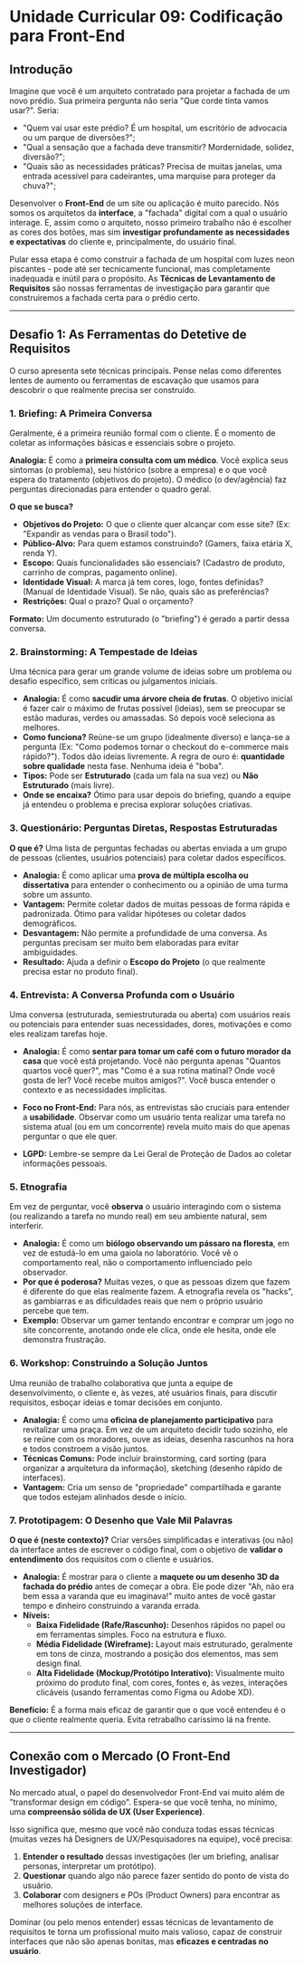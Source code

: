 # Unidade Curricular 09: Codificação para Front-End

## Introdução

Imagine que você é um arquiteto contratado para projetar a fachada de um novo prédio. Sua primeira pergunta não seria "Que corde tinta vamos usar?". Seria:

- "Quem vai usar este prédio? É um hospital, um escritório de advocacia ou um parque de diversões?";
- "Qual a sensação que a fachada deve transmitir? Mordernidade, solidez, diversão?";
- "Quais são as necessidades práticas? Precisa de muitas janelas, uma entrada acessível para cadeirantes, uma marquise para proteger da chuva?";

Desenvolver o **Front-End** de um site ou aplicação é muito parecido. Nós somos os arquitetos da **interface**, a "fachada" digital com a qual o usuário interage. E, assim como o arquiteto, nosso primeiro trabalho não é escolher as cores dos botões, mas sim **investigar profundamente as necessidades e expectativas** do cliente e, principalmente, do usuário final.

Pular essa etapa é como construir a fachada de um hospital com luzes neon piscantes - pode até ser tecnicamente funcional, mas completamente inadequada e inútil para o propósito. As **Técnicas de Levantamento de Requisitos** são nossas ferramentas de investigação para garantir que construiremos a fachada certa para o prédio certo.

---

## Desafio 1: As Ferramentas do Detetive de Requisitos

O curso apresenta sete técnicas principais. Pense nelas como diferentes lentes de aumento ou ferramentas de escavação que usamos para descobrir o que realmente precisa ser construído.

### 1. Briefing: A Primeira Conversa

Geralmente, é a primeira reunião formal com o cliente. É o momento de coletar as informações básicas e essenciais sobre o projeto.

**Analogia:** É como a **primeira consulta com um médico**. Você explica seus sintomas (o problema), seu histórico (sobre a empresa) e o que você espera do tratamento (objetivos do projeto). O médico (o dev/agência) faz perguntas direcionadas para entender o quadro geral.

**O que se busca?**

- **Objetivos do Projeto:** O que o cliente quer alcançar com esse site? (Ex: "Expandir as vendas para o Brasil todo").
- **Público-Alvo:** Para quem estamos construindo? (Gamers, faixa etária X, renda Y).
- **Escopo:** Quais funcionalidades são essenciais? (Cadastro de produto, carrinho de compras, pagamento online).
- **Identidade Visual:** A marca já tem cores, logo, fontes definidas? (Manual de Identidade Visual). Se não, quais são as preferências?
- **Restrições:** Qual o prazo? Qual o orçamento?

**Formato:** Um documento estruturado (o "briefing") é gerado a partir dessa conversa.

### 2. Brainstorming: A Tempestade de Ideias

Uma técnica para gerar um grande volume de ideias sobre um problema ou desafio específico, sem críticas ou julgamentos iniciais.

- **Analogia:** É como **sacudir uma árvore cheia de frutas**. O objetivo inicial é fazer cair o máximo de frutas possível (ideias), sem se preocupar se estão maduras, verdes ou amassadas. Só depois você seleciona as melhores.
- **Como funciona?** Reúne-se um grupo (idealmente diverso) e lança-se a pergunta (Ex: "Como podemos tornar o checkout do e-commerce mais rápido?"). Todos dão ideias livremente. A regra de ouro é: **quantidade sobre qualidade** nesta fase. Nenhuma ideia é "boba".
- **Tipos:** Pode ser **Estruturado** (cada um fala na sua vez) ou **Não Estruturado** (mais livre).
- **Onde se encaixa?** Ótimo para usar depois do briefing, quando a equipe já entendeu o problema e precisa explorar soluções criativas.

### 3. Questionário: Perguntas Diretas, Respostas Estruturadas

**O que é?** Uma lista de perguntas fechadas ou abertas enviada a um grupo de pessoas (clientes, usuários potenciais) para coletar dados específicos.

- **Analogia:** É como aplicar uma **prova de múltipla escolha ou dissertativa** para entender o conhecimento ou a opinião de uma turma sobre um assunto.
- **Vantagem:** Permite coletar dados de muitas pessoas de forma rápida e padronizada. Ótimo para validar hipóteses ou coletar dados demográficos.
- **Desvantagem:** Não permite a profundidade de uma conversa. As perguntas precisam ser muito bem elaboradas para evitar ambiguidades.
- **Resultado:** Ajuda a definir o **Escopo do Projeto** (o que realmente precisa estar no produto final).

### 4. Entrevista: A Conversa Profunda com o Usuário

Uma conversa (estruturada, semiestruturada ou aberta) com usuários reais ou potenciais para entender suas necessidades, dores, motivações e como eles realizam tarefas hoje.

- **Analogia:** É como **sentar para tomar um café com o futuro morador da casa** que você está projetando. Você não pergunta apenas "Quantos quartos você quer?", mas "Como é a sua rotina matinal? Onde você gosta de ler? Você recebe muitos amigos?". Você busca entender o contexto e as necessidades implícitas.
- **Foco no Front-End:** Para nós, as entrevistas são cruciais para entender a **usabilidade**. Observar como um usuário tenta realizar uma tarefa no sistema atual (ou em um concorrente) revela muito mais do que apenas perguntar o que ele quer.

- **LGPD:** Lembre-se sempre da Lei Geral de Proteção de Dados ao coletar informações pessoais.

### 5. Etnografia

Em vez de perguntar, você **observa** o usuário interagindo com o sistema (ou realizando a tarefa no mundo real) em seu ambiente natural, sem interferir.

- **Analogia:** É como um **biólogo observando um pássaro na floresta**, em vez de estudá-lo em uma gaiola no laboratório. Você vê o comportamento real, não o comportamento influenciado pelo observador.
- **Por que é poderosa?** Muitas vezes, o que as pessoas dizem que fazem é diferente do que elas realmente fazem. A etnografia revela os "hacks", as gambiarras e as dificuldades reais que nem o próprio usuário percebe que tem.
- **Exemplo:** Observar um gamer tentando encontrar e comprar um jogo no site concorrente, anotando onde ele clica, onde ele hesita, onde ele demonstra frustração.

### 6. Workshop: Construindo a Solução Juntos

Uma reunião de trabalho colaborativa que junta a equipe de desenvolvimento, o cliente e, às vezes, até usuários finais, para discutir requisitos, esboçar ideias e tomar decisões em conjunto.

- **Analogia:** É como uma **oficina de planejamento participativo** para revitalizar uma praça. Em vez de um arquiteto decidir tudo sozinho, ele se reúne com os moradores, ouve as ideias, desenha rascunhos na hora e todos constroem a visão juntos.
- **Técnicas Comuns:** Pode incluir brainstorming, card sorting (para organizar a arquitetura da informação), sketching (desenho rápido de interfaces).
- **Vantagem:** Cria um senso de "propriedade" compartilhada e garante que todos estejam alinhados desde o início.

### 7. Prototipagem: O Desenho que Vale Mil Palavras

**O que é (neste contexto)?** Criar versões simplificadas e interativas (ou não) da interface antes de escrever o código final, com o objetivo de **validar o entendimento** dos requisitos com o cliente e usuários.

- **Analogia:** É mostrar para o cliente a **maquete ou um desenho 3D da fachada do prédio** antes de começar a obra. Ele pode dizer "Ah, não era bem essa a varanda que eu imaginava!" muito antes de você gastar tempo e dinheiro construindo a varanda errada.
- **Níveis:**
    - **Baixa Fidelidade (Rafe/Rascunho):** Desenhos rápidos no papel ou em ferramentas simples. Foco na estrutura e fluxo.
    - **Média Fidelidade (Wireframe):** Layout mais estruturado, geralmente em tons de cinza, mostrando a posição dos elementos, mas sem design final.
    - **Alta Fidelidade (Mockup/Protótipo Interativo):** Visualmente muito próximo do produto final, com cores, fontes e, às vezes, interações clicáveis (usando ferramentas como Figma ou Adobe XD).

**Benefício:** É a forma mais eficaz de garantir que o que você entendeu é o que o cliente realmente queria. Evita retrabalho caríssimo lá na frente.

---

## Conexão com o Mercado (O Front-End Investigador)

No mercado atual, o papel do desenvolvedor Front-End vai muito além de "transformar design em código". Espera-se que você tenha, no mínimo, uma **compreensão sólida de UX (User Experience)**.

Isso significa que, mesmo que você não conduza todas essas técnicas (muitas vezes há Designers de UX/Pesquisadores na equipe), você precisa:

1. **Entender o resultado** dessas investigações (ler um briefing, analisar personas, interpretar um protótipo).
2. **Questionar** quando algo não parece fazer sentido do ponto de vista do usuário.
3. **Colaborar** com designers e POs (Product Owners) para encontrar as melhores soluções de interface.

Dominar (ou pelo menos entender) essas técnicas de levantamento de requisitos te torna um profissional muito mais valioso, capaz de construir interfaces que não são apenas bonitas, mas **eficazes e centradas no usuário**.